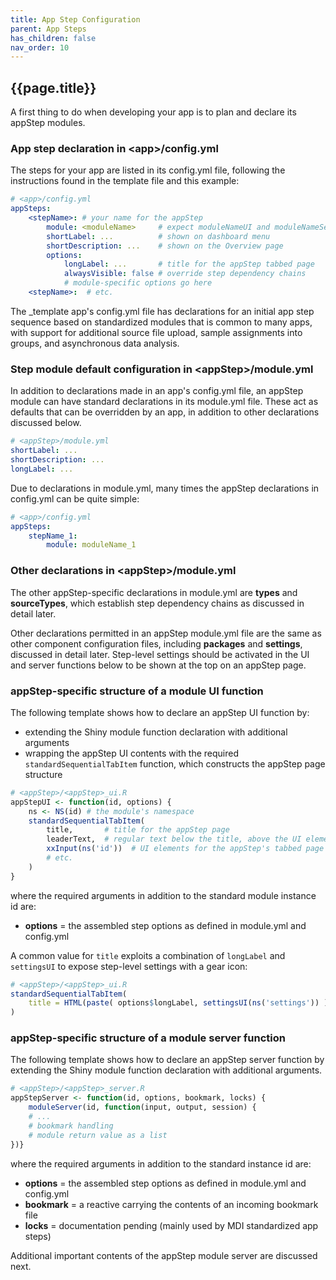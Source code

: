```yaml
---
title: App Step Configuration
parent: App Steps
has_children: false
nav_order: 10
---
```


## {{page.title}}

A first thing to do when developing your app is to 
plan and declare its appStep modules.

### App step declaration in \<app\>/config.yml

The steps for your app are listed in its config.yml file,
following the instructions found in the template file and 
this example:

```yml
# <app>/config.yml
appSteps:
    <stepName>: # your name for the appStep
        module: <moduleName>     # expect moduleNameUI and moduleNameServer
        shortLabel: ...          # shown on dashboard menu
        shortDescription: ...    # shown on the Overview page
        options:
            longLabel: ...       # title for the appStep tabbed page
            alwaysVisible: false # override step dependency chains
            # module-specific options go here
    <stepName>:  # etc.
```

The _template app's config.yml file has declarations for 
an initial app step sequence based on standardized modules
that is common to many apps, with support for
additional source file upload, sample assignments into groups, and
asynchronous data analysis.

### Step module default configuration in \<appStep\>/module.yml

In addition to declarations made in an app's config.yml file,
an appStep module can have standard declarations in its module.yml file.
These act as defaults that can be overridden by an app, in addition
to other declarations discussed below. 

```yml
# <appStep>/module.yml
shortLabel: ...
shortDescription: ...
longLabel: ...
```

Due to declarations in module.yml, many times the appStep declarations
in config.yml can be quite simple:

```yml
# <app>/config.yml
appSteps:
    stepName_1: 
        module: moduleName_1    
```

### Other declarations in \<appStep\>/module.yml

The other appStep-specific declarations in module.yml are
**types** and **sourceTypes**, which establish step dependency chains
as discussed in detail later.

Other declarations permitted in an appStep module.yml file are the same
as other component configuration files, including **packages**
and **settings**, discussed in detail later. Step-level settings
should be activated in the UI and server functions below to be shown
at the top on an appStep page.

### appStep-specific structure of a module UI function

The following template shows how to declare an appStep UI function 
by:
- extending the Shiny module function declaration with additional 
arguments
- wrapping the appStep UI contents with the required `standardSequentialTabItem` function,
which constructs the appStep page structure

```r
# <appStep>/<appStep>_ui.R
appStepUI <- function(id, options) {
    ns <- NS(id) # the module's namespace
    standardSequentialTabItem(
        title,       # title for the appStep page
        leaderText,  # regular text below the title, above the UI elements
        xxInput(ns('id'))  # UI elements for the appStep's tabbed page
        # etc.
    )
}
```

where the required arguments in addition to the standard module instance id are:

- **options** = the assembled step options as defined in module.yml and config.yml

A common value for `title` exploits a combination of `longLabel`
and `settingsUI` to expose step-level settings with a gear icon:

```r
# <appStep>/<appStep>_ui.R
standardSequentialTabItem(
    title = HTML(paste( options$longLabel, settingsUI(ns('settings')) ))
)
```

### appStep-specific structure of a module server function

The following template shows how to declare an appStep server function 
by extending the Shiny module function declaration with additional 
arguments.

```r
# <appStep>/<appStep>_server.R
appStepServer <- function(id, options, bookmark, locks) {
    moduleServer(id, function(input, output, session) {
    # ...
    # bookmark handling
    # module return value as a list
})}
```

where the required arguments in addition to the standard instance id are:

- **options** = the assembled step options as defined in module.yml and config.yml
- **bookmark** = a reactive carrying the contents of an incoming bookmark file
- **locks** = documentation pending (mainly used by MDI standardized app steps)

Additional important contents of the appStep module server 
are discussed next.
